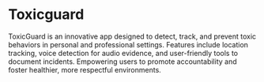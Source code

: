 # Toxicguard
ToxicGuard is an innovative app designed to detect, track, and prevent toxic behaviors in personal and professional settings. Features include location tracking, voice detection for audio evidence, and user-friendly tools to document incidents. Empowering users to promote accountability and foster healthier, more respectful environments.
